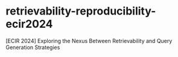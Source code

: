 # retrievability-reproducibility-ecir2024
[ECIR 2024] Exploring the Nexus Between Retrievability and Query Generation Strategies
